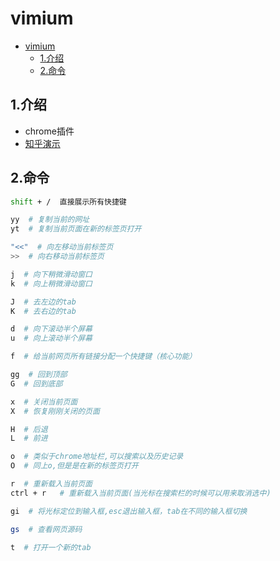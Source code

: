 # vimium

<!-- vim-markdown-toc Marked -->

- [vimium](#vimium)
  - [1.介绍](#1介绍)
  - [2.命令](#2命令)

<!-- vim-markdown-toc -->

## 1.介绍

- chrome插件
- [知乎演示](https://zhuanlan.zhihu.com/p/38179086)

## 2.命令

```sh
shift + /  直接展示所有快捷键

yy  # 复制当前的网址
yt  # 复制当前页面在新的标签页打开

"<<"  # 向左移动当前标签页
>>  # 向右移动当前标签页

j  # 向下稍微滑动窗口
k  # 向上稍微滑动窗口

J  # 去左边的tab
K  # 去右边的tab

d  # 向下滚动半个屏幕
u  # 向上滚动半个屏幕

f  # 给当前网页所有链接分配一个快捷键（核心功能）

gg  # 回到顶部
G  # 回到底部

x  # 关闭当前页面
X  # 恢复刚刚关闭的页面

H  # 后退
L  # 前进

o  # 类似于chrome地址栏,可以搜索以及历史记录
O  # 同上o,但是是在新的标签页打开

r  # 重新载入当前页面
ctrl + r   # 重新载入当前页面(当光标在搜索栏的时候可以用来取消选中)

gi  # 将光标定位到输入框,esc退出输入框，tab在不同的输入框切换

gs  # 查看网页源码

t  # 打开一个新的tab
```
